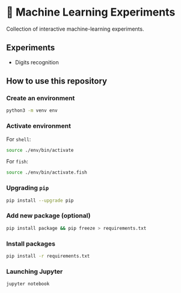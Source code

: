 # 🤖 Machine Learning Experiments

Collection of interactive machine-learning experiments.

## Experiments

- Digits recognition

## How to use this repository

### Create an environment

```bash
python3 -m venv env
```

### Activate environment

For `shell`:

```bash
source ./env/bin/activate
```

For `fish`:

```bash
source ./env/bin/activate.fish
```

### Upgrading `pip`

```bash
pip install --upgrade pip
```

### Add new package (optional)

```bash
pip install package && pip freeze > requirements.txt
```

### Install packages

```bash
pip install -r requirements.txt
```

### Launching Jupyter

```bash
jupyter notebook
```
